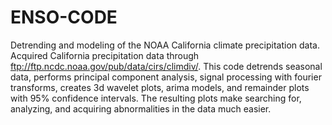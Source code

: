 # ENSO-CODE
Detrending and modeling of the NOAA California climate precipitation data. Acquired California precipitation data through ftp://ftp.ncdc.noaa.gov/pub/data/cirs/climdiv/. This code detrends seasonal data, performs principal component analysis, signal processing with fourier transforms, creates 3d wavelet plots, arima models, and remainder plots with 95% confidence intervals. The resulting plots make searching for, analyzing, and acquiring abnormalities in the data much easier.
